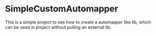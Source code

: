 # SimpleCustomAutomapper

This is a simple project to see how to create a automapper like lib, which can be used in project without pulling an external lib.
